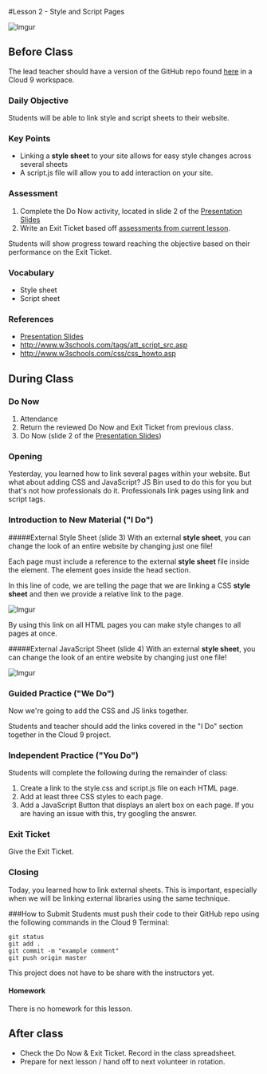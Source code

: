 #Lesson 2 - Style and Script Pages

![Imgur](http://i.imgur.com/EwUGnTi.png)

## Before Class
The lead teacher should have a version of the GitHub repo found [here](https://github.com/ScriptEdcurriculum/unit9lesson1_startercode) in a Cloud 9 workspace.

### Daily Objective

Students will be able to link style and script sheets to their website.

### Key Points

* Linking a **style sheet** to your site allows for easy style changes across several sheets
* A script.js file will allow you to add interaction on your site.

### Assessment

1. Complete the Do Now activity, located in slide 2 of the [Presentation Slides](https://docs.google.com/presentation/d/1Gmr5jvEr1HL0Nh4zy1JYdh244xz2W8o2c5uii_NATcI/edit?usp=sharing) 
2. Write an Exit Ticket based off [assessments from current lesson](exit_ticket.md).

Students will show progress toward reaching the objective based on their performance on the Exit Ticket.

### Vocabulary

* Style sheet
* Script sheet

### References


* [Presentation Slides](https://docs.google.com/presentation/d/1Gmr5jvEr1HL0Nh4zy1JYdh244xz2W8o2c5uii_NATcI/edit?usp=sharing) 
* http://www.w3schools.com/tags/att_script_src.asp
* http://www.w3schools.com/css/css_howto.asp

## During Class

### Do Now

1. Attendance
2. Return the reviewed Do Now and Exit Ticket from previous class.
3. Do Now (slide 2 of the [Presentation Slides](https://docs.google.com/presentation/d/1Gmr5jvEr1HL0Nh4zy1JYdh244xz2W8o2c5uii_NATcI/edit?usp=sharing)) 

### Opening

Yesterday, you learned how to link several pages within your website. But what about adding CSS and JavaScript? JS Bin used to do this for you but that's not how professionals do it. Professionals link  pages using link and script tags.

### Introduction to New Material ("I Do")

#####External Style Sheet (slide 3)
 With an external **style sheet**, you can change the look of an entire website by changing just one file!

Each page must include a reference to the external **style sheet** file inside the <link> element. The <link> element goes inside the head section.

In this line of code, we are telling the page that we are linking a CSS **style sheet** and then we provide a relative link to the page.

![Imgur](http://i.imgur.com/2bKdRK9.png)

By using this link on all HTML pages you can make style changes to all pages at once.

#####External JavaScript Sheet (slide 4)
With an external **style sheet**, you can change the look of an entire website by changing just one file!
 
![Imgur](http://i.imgur.com/NOHkRXj.png) 


### Guided Practice ("We Do")

Now we're going to add the CSS and JS links together.

Students and teacher should add the links covered in the "I Do" section together in the Cloud 9 project. 

### Independent Practice ("You Do")

Students will complete the following during the remainder of class:

1. Create a link to the style.css and script.js file on each HTML page.
2. Add at least three CSS styles to each page.
3. Add a JavaScript Button that displays an alert box on each page. If you are having an issue with this, try googling the answer.

### Exit Ticket

Give the Exit Ticket.

### Closing

Today, you learned how to link external sheets. This is important, especially when we will be linking external libraries using the same technique.

###How to Submit
Students must push their code to their GitHub repo using the following commands in the Cloud 9 Terminal:

`git status`  
`git add .`  
`git commit -m "example comment"`  
`git push origin master`

This project does not have to be share with the instructors yet.

#### Homework

There is no homework for this lesson.

## After class

* Check the Do Now & Exit Ticket. Record in the class spreadsheet.
* Prepare for next lesson / hand off to next volunteer in rotation.
